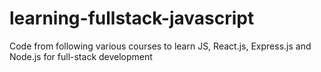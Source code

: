 # learning-fullstack-javascript
Code from following various courses to learn JS, React.js, Express.js and Node.js for full-stack development
